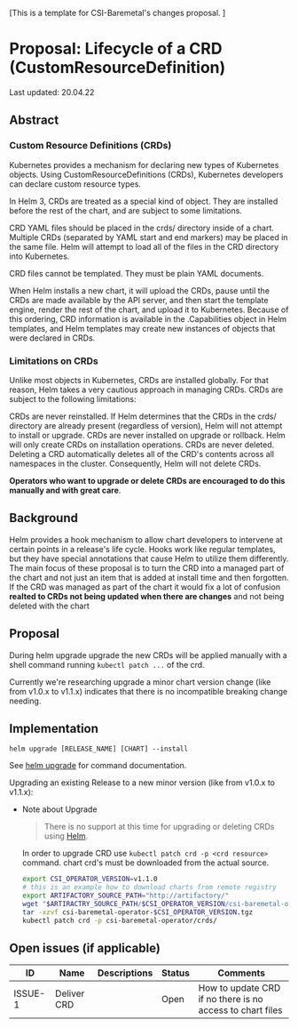 [This is a template for CSI-Baremetal's changes proposal. ]
# Proposal: Lifecycle of a CRD (CustomResourceDefinition)

Last updated: 20.04.22


## Abstract

### Custom Resource Definitions (CRDs)

Kubernetes provides a mechanism for declaring new types of Kubernetes objects. Using CustomResourceDefinitions (CRDs), Kubernetes developers can declare custom resource types.

In Helm 3, CRDs are treated as a special kind of object. They are installed before the rest of the chart, and are subject to some limitations.

CRD YAML files should be placed in the crds/ directory inside of a chart. Multiple CRDs (separated by YAML start and end markers) may be placed in the same file. Helm will attempt to load all of the files in the CRD directory into Kubernetes.

CRD files cannot be templated. They must be plain YAML documents.

When Helm installs a new chart, it will upload the CRDs, pause until the CRDs are made available by the API server, and then start the template engine, render the rest of the chart, and upload it to Kubernetes. Because of this ordering, CRD information is available in the .Capabilities object in Helm templates, and Helm templates may create new instances of objects that were declared in CRDs.

### Limitations on CRDs
Unlike most objects in Kubernetes, CRDs are installed globally. For that reason, Helm takes a very cautious approach in managing CRDs. CRDs are subject to the following limitations:

CRDs are never reinstalled. If Helm determines that the CRDs in the crds/ directory are already present (regardless of version), Helm will not attempt to install or upgrade.
CRDs are never installed on upgrade or rollback. Helm will only create CRDs on installation operations.
CRDs are never deleted. Deleting a CRD automatically deletes all of the CRD's contents across all namespaces in the cluster. Consequently, Helm will not delete CRDs.

**Operators who want to upgrade or delete CRDs are encouraged to do this manually and with great care**.

## Background

Helm provides a hook mechanism to allow chart developers to intervene at certain points in a release's life cycle.
Hooks work like regular templates, but they have special annotations that cause Helm to utilize them differently.
The main focus of these proposal is to turn the CRD into a managed part of the chart and not just an item that is added at install time and then forgotten.
If the CRD was managed as part of the chart it would fix a lot of confusion **realted to CRDs not being updated when there are changes** and not being deleted with the chart

## Proposal

During helm upgrade upgrade the new CRDs will be applied manually with a shell command running `kubectl patch ...` of the crd.

Currently we're researching upgrade a minor chart version change (like from v1.0.x to v1.1.x) indicates that there is no incompatible breaking change needing.

## Implementation

```helm upgrade [RELEASE_NAME] [CHART] --install```

See [helm upgrade](https://helm.sh/docs/helm/helm_upgrade/) for command documentation.

Upgrading an existing Release to a new minor version (like from v1.0.x to v1.1.x):

* Note about Upgrade
  > There is no support at this time for upgrading or deleting CRDs using [Helm](https://helm.sh/docs/chart_best_practices/custom_resource_definitions/).

  In order to upgrade CRD use `kubectl patch crd -p <crd resource>` command. chart crd's must be downloaded from the actual source.

  ```bash
  export CSI_OPERATOR_VERSION=v1.1.0
  # this is an example how to download charts from remote registry
  export ARTIFACTORY_SOURCE_PATH="http://artifactory/" 
  wget "$ARTIRACTRY_SOURCE_PATH/$CSI_OPERATOR_VERSION/csi-baremetal-operator-$CSI_OPERATOR_VERSION.tgz"
  tar -xzvf csi-baremetal-operator-$CSI_OPERATOR_VERSION.tgz
  kubectl patch crd -p csi-baremetal-operator/crds/
  ```

## Open issues (if applicable)

| ID      | Name | Descriptions | Status | Comments |
|---------|------|--------------|--------|----------|
| ISSUE-1 | Deliver CRD      |         | Open | How to update CRD if no there is no access to chart files |   
